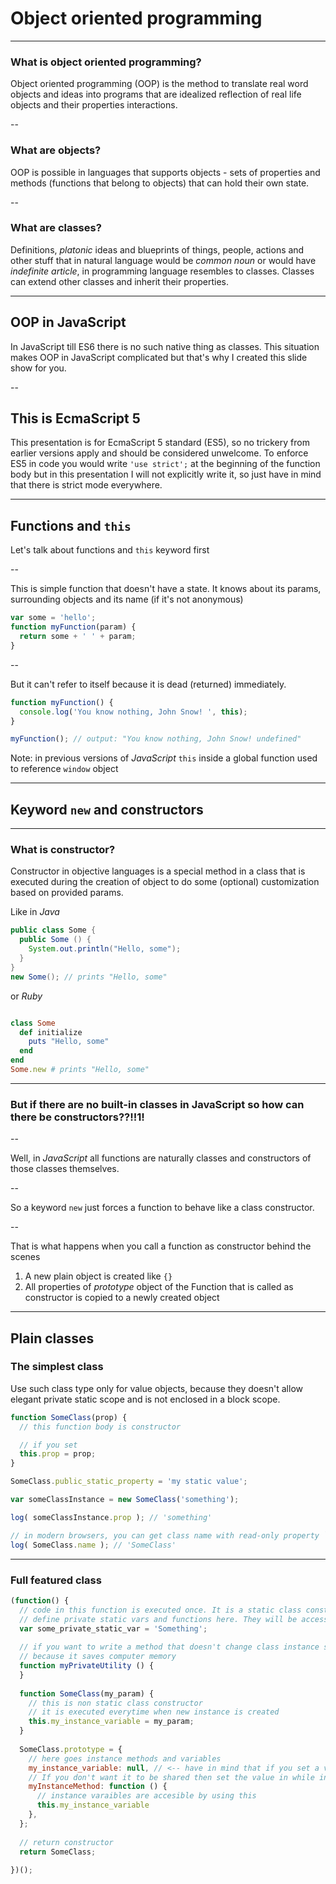 <!-- class: center, middle -->
# Object oriented programming

---

### What is object oriented programming?

Object oriented programming (OOP) is the method to translate real word objects and ideas into programs that are idealized reflection of real life objects and their properties interactions.

--

### What are objects?

OOP is possible in languages that supports objects - sets of properties and methods (functions that belong to objects) that can hold their own state.

--

### What are classes?

Definitions, *platonic* ideas and blueprints of things, people, actions and other stuff that in natural language would be *common noun* or would have *indefinite article*, in programming language resembles to classes.
Classes can extend other classes and inherit their properties.

---

## OOP in JavaScript

In JavaScript till ES6 there is no such native thing as classes. This situation makes OOP in JavaScript complicated but that's why I created this slide show for you.

--

## This is EcmaScript 5

This presentation is for EcmaScript 5 standard (ES5), so no trickery from earlier versions apply and should be considered unwelcome. To enforce ES5 in code you would write `'use strict';` at the beginning of the function body but in this presentation I will not explicitly write it, so just have in mind that there is strict mode everywhere.

---

## Functions and `this`

Let's talk about functions and `this` keyword first

--

This is simple function that doesn't have a state.
It knows about its params, surrounding objects and its name (if it's not anonymous)

```javascript
var some = 'hello';
function myFunction(param) {
  return some + ' ' + param;
}

```

--

But it can't refer to itself because it is dead (returned) immediately.

```javascript
function myFunction() {
  console.log('You know nothing, John Snow! ', this);
}

myFunction(); // output: "You know nothing, John Snow! undefined" 

```

Note: in previous versions of *JavaScript* `this` inside a global function used to reference `window` object

---

## Keyword `new` and constructors

---

### What is constructor?

Constructor in objective languages is a special method in a class that is executed during the creation of object to do some (optional) customization based on provided params.

Like in *Java*

```java
public class Some {
  public Some () {
    System.out.println("Hello, some");
  }
}
new Some(); // prints "Hello, some"
```
or *Ruby*
```ruby

class Some
  def initialize
    puts "Hello, some"
  end
end
Some.new # prints "Hello, some"

```

---

### But if there are no built-in classes in JavaScript so how can there be constructors??!!1!

--

Well, in *JavaScript* all functions are naturally classes and constructors of those classes themselves.

--

So a keyword `new` just forces a function to behave like a class constructor.

--

That is what happens when you call a function as constructor behind the scenes
 1. A new plain object is created like `{}`
 2. All properties of *prototype* object of the Function that is called as constructor is copied to a newly created object

---

## Plain classes

### The simplest class

Use such class type only for value objects, because they doesn't allow elegant private static scope and is not enclosed in a block scope.

```javascript
function SomeClass(prop) {
  // this function body is constructor

  // if you set
  this.prop = prop;
}

SomeClass.public_static_property = 'my static value';

var someClassInstance = new SomeClass('something');

log( someClassInstance.prop ); // 'something'

// in modern browsers, you can get class name with read-only property `name`
log( SomeClass.name ); // 'SomeClass'
```

---

### Full featured class 
```javascript
(function() {
  // code in this function is executed once. It is a static class constructor
  // define private static vars and functions here. They will be accessible to all members of class.
  var some_private_static_var = 'Something';
  
  // if you want to write a method that doesn't change class instance state it is best thing to define it in static scope, 
  // because it saves computer memory
  function myPrivateUtility () {
  }
  
  function SomeClass(my_param) {
    // this is non static class constructor
    // it is executed everytime when new instance is created
    this.my_instance_variable = my_param;
  }
  
  SomeClass.prototype = {
    // here goes instance methods and variables
    my_instance_variable: null, // <-- have in mind that if you set a variable value here it will be shared between all instances. 
    // If you don't want it to be shared then set the value in while in constructor like this.my_instance_valiable = 'something';
    myInstanceMethod: function () {
      // instance varaibles are accesible by using this
      this.my_instance_variable
    },
  };
  
  // return constructor
  return SomeClass;
  
})();
```
